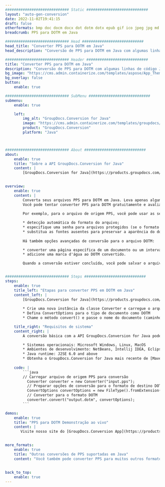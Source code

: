 ```yaml
---
############################# Static ############################
layout: "auto-gen-conversion"
date: 2022-11-02T19:41:15
draft: false
otherformats: bmp doc docm docx dot dotm dotx epub gif ico jpeg jpg md odt ott pdf png psd rtf tex tif tiff txt xps
breadcrumb: PPS para DOTM em Java

############################# Head ############################
head_title: "Converter PPS para DOTM em Java"
head_description: "Conversão de PPS para DOTM em Java com algumas linhas de código. Converta mais de 160 formatos de arquivo usando a API de conversão de documentos do GroupDocs para Java"

############################# Header ############################
title: "Converter PPS para DOTM em Java"
description: "Conversão de PPS para DOTM com algumas linhas de código Java"
bg_image: "https://cms.admin.containerize.com/templates/aspose/App_Themes/V3/images/bg/header1.png"
bg_overlay: false
button:
    enable: true

############################# SubMenu ############################
submenu:
    enable: true

    left:
        img_alt: "GroupDocs.Conversion for Java"
        image: "https://cms.admin.containerize.com/templates/groupdocs/images/product-logos/90x90-noborder/groupdocs-conversion-java.png"
        product: "GroupDocs.Conversion"
        platform: "Java"



############################# About ############################
about:
    enable: true
    title: "Sobre a API GroupDocs.Conversion for Java"
    content: |
        [GroupDocs.Conversion for Java](https://products.groupdocs.com/conversion/java/) é uma API avançada de conversão de formato de arquivo para conversão entre formatos populares de imagem e documento, como Microsoft Office, OpenDocument, PDF, HTML, e-mail, CAD. e muito mais com apenas algumas linhas de código. A API nativa detecta automaticamente os formatos dos documentos originais e oferece muitas opções para personalizar os documentos convertidos. Juntamente com a função de extrair informações de um documento, ele também suporta o armazenamento em cache dos resultados da conversão para o disco local por padrão. No entanto, qualquer tipo de armazenamento em cache pode ser suportado pela implementação das interfaces apropriadas - Amazon S3, Dropbox, Google Drive, Windows Azure, Reddis ou quaisquer outras.
    

overview:
    enable: true
    content: |
        Converta seus arquivos PPS para DOTM em Java. Leva apenas algumas linhas de código Java em qualquer plataforma de sua escolha, como Windows, Linux, macOS.
        Você pode tentar converter PPS para DOTM gratuitamente e avaliar a qualidade dos resultados da conversão. Junto com scripts de conversão de arquivo simples, você pode tentar opções mais sofisticadas para carregar o arquivo de origem PPS e armazenar a saída DOTM. 
        
        Por exemplo, para o arquivo de origem PPS, você pode usar as seguintes opções de carregamento:

        * detecção automática do formato do arquivo;
        * especifique uma senha para arquivos protegidos (se o formato de arquivo for compatível);
        * substitua as fontes ausentes para preservar a aparência do documento.
        
        Há também opções avançadas de conversão para o arquivo DOTM:

        * converter uma página específica de um documento ou um intervalo de páginas;
        * adicione uma marca d'água ao DOTM convertido.

        Quando a conversão estiver concluída, você pode salvar o arquivo DOTM no caminho do arquivo local ou em qualquer armazenamento de terceiros, como FTP, Amazon S3, Google Drive, Dropbox etc. Observe - para converter PPS para DOTM, você não precisa instalar nenhum software adicional, como MS Office, Open Office, Adobe Acrobat Reader etc.


############################# Steps ############################
steps:
    enable: true
    title_left: "Etapas para converter PPS em DOTM em Java"
    content_left: |
        [GroupDocs.Conversion for Java](https://products.groupdocs.com/conversion/java/) permite que os desenvolvedores convertam facilmente o arquivo PPS para DOTM com algumas linhas de código.
        
        * Crie uma nova instância da classe Converter e carregue o arquivo PPS com o caminho completo
        * Defina ConvertOptions para o tipo de documento como DOTM
        * Chame o método convert() e passe o nome do documento (caminho completo) e formato (DOTM) como parâmetro

    title_right: "Requisitos de sistema"
    content_right: |
        A conversão básica com a API GroupDocs.Conversion for Java pode ser feita com apenas algumas linhas de código. Nossas APIs são suportadas em todas as principais plataformas e sistemas operacionais. Antes de executar o código abaixo, certifique-se de ter os seguintes pré-requisitos instalados em seu sistema.

        * Sistemas operacionais: Microsoft Windows, Linux, MacOS
        * Ambientes de desenvolvimento: NetBeans, Intellij IDEA, Eclipse, etc.
        * Java runtime: J2SE 6.0 and above
        * Obtenha o GroupDocs.Conversion for Java mais recente de [Maven](https://repository.groupdocs.com/webapp/#/artifacts/browse/tree/General/repo/com/groupdocs/groupdocs-conversion)
         
    code: |
        ```java    
        // Carregar arquivo de origem PPS para conversão
          Converter converter = new Converter("input.pps");
          // Preparar opções de conversão para o formato de destino DOTM
          ConvertOptions convertOptions = new FileType().fromExtension("dotm").getConvertOptions();
          // Converter para o formato DOTM
          converter.convert("output.dotm", convertOptions);
        ```

demos:
    enable: true
    title: "PPS para DOTM Demonstração ao vivo"
    content: |
       Visite nosso site do [GroupDocs.Conversion App](https://products.groupdocs.app/conversion/family) e experimente a conversão de PPS para DOTM agora. A demonstração gratuita tem os seguintes benefícios
          

more_formats:
    enable: true
    title: "Outras conversões de PPS suportadas em Java"
    content: "Você também pode converter PPS para muitos outros formatos de arquivo. Por favor, veja a lista abaixo."
       
       
back_to_top:
    enable: true
---
```

